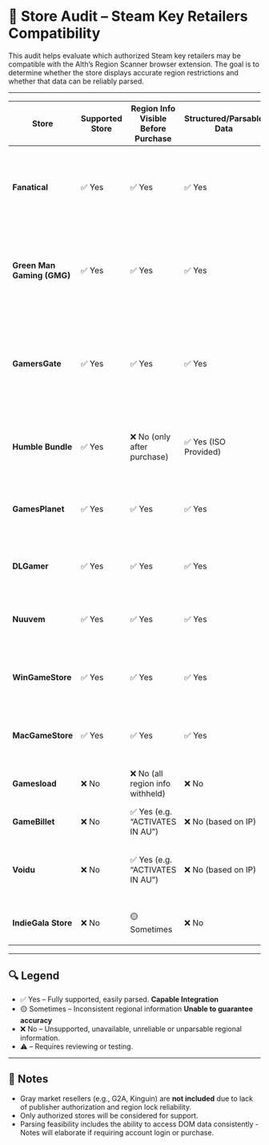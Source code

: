 # 🧾 Store Audit – Steam Key Retailers Compatibility

This audit helps evaluate which authorized Steam key retailers may be compatible with the Alth’s Region Scanner browser extension. The goal is to determine whether the store displays accurate region restrictions and whether that data can be reliably parsed.

---

| Store             | Supported Store | Region Info Visible Before Purchase | Structured/Parsable Data | Extraction Feasibility | Notes |
|-------------------|-----------------|------------------------------------|--------------------------|------------------------|-------|
| **Fanatical**              | ✅ Yes | ✅ Yes                               | ✅ Yes                    | ✅ Easy                 | Integrated. Region data parsed directly from dropdown `<select>` inside `.regional-restrictions-modal`. Each country option is tested dynamically to determine activation outcome. Extracted via DOM traversal and classified as allow/block by result. |
| **Green Man Gaming (GMG)** | ✅ Yes | ✅ Yes                               | ✅ Yes                    | ✅ Easy                 | Integrated. Region data extracted from `<li>` items inside `.region-names` (shown after expanding “View Regions” panel). Associated phrasing parsed from adjacent `.region-warning` elements. Logic interpreted using `interpretRegionList()`. |
| **GamersGate**             | ✅ Yes | ✅ Yes                               | ✅ Yes                    | ✅ Easy                 | Integrated. Region restriction data parsed from DOM text nodes adjacent to `.product-activation-info--regions-title`. Country names extracted from text content using `parseCountriesPreservingCommas()`. Interpretation handled via `interpretRegionList()` with local heading context. |
| **Humble Bundle**          | ✅ Yes | ❌ No (only after purchase)          | ✅ Yes (ISO Provided)     | ✅ Easy                 | Integrated. Region data available post-purchase via lightbox modal on gift link page. Country list extracted from `<li>` items under `#country-list`. ISO format already used. |
| **GamesPlanet**            | ✅ Yes | ✅ Yes                               | ✅ Yes                    | ✅ Easy                 | Integrated. Region info available pre-purchase. Extracted from DOM (`.prod-notice-body`). Format varies but parsed using `parseCountriesPreservingCommas()` and `interpretRegionList()`. |
| **DLGamer**                | ✅ Yes | ✅ Yes                               | ✅ Yes                    | ✅ Easy                 | Integrated. Region data in tooltip-style `data-content` HTML inside `.product-geolock`. Parsed with `DOMParser`. Countries extracted via `parseCountriesPreservingCommas()`. |
| **Nuuvem**                 | ✅ Yes | ✅ Yes                               | ✅ Yes                    | ✅ Easy                 | Integrated. Region info available via lightbox (auto-injected in DOM). `<li>` list parsed from modal container. Assumed whitelist. Uses `parseCountriesPreservingCommas()`. |
| **WinGameStore**           | ✅ Yes | ✅ Yes                               | ✅ Yes                    | ✅ Easy                 | Integrated. Region info parsed from `#geo-locks` or `#geo-blocks`. Country names processed via `parseCountriesPreservingCommas()`. Heading used to determine blacklist/whitelist context. |
| **MacGameStore**           | ✅ Yes | ✅ Yes                               | ✅ Yes                    | ✅ Easy                 | Integrated. Similar structure to WinGameStore. Region data parsed from `#geo-locks` or `#geo-blocks` and processed via `parseCountriesPreservingCommas()`. |
| **Gamesload**              | ❌ No  | ❌ No (all region info withheld)     | ❌ No                     | ❌ Deferred             | Withholds any regional information besides a simulated popup by IP advising if the game is unavailable in your region. |
| **GameBillet**             | ❌ No  | ✅ Yes (e.g. “ACTIVATES IN AU”)       | ❌ No (based on IP)       | ❌ Approximation Only   | Shows “Activates in XX” by IP. Region must be inferred. Can't guarantee correct results. |
| **Voidu**                  | ❌ No  | ✅ Yes (e.g. “ACTIVATES IN AU”)       | ❌ No (based on IP)       | ❌ Approximation Only   | Hidden modal in activation area checked. Does not contain region data despite region location. Shows “Activates in XX” by IP. Region must be inferred. Can't guarantee correct results. |
| **IndieGala Store**        | ❌ No  | 🟡 Sometimes                          | ❌ No                     | ❌ Deferred             | Inconsistent and unreliable region data display. Displays by IP in Regions. Region must be inferred. Inconsistent with popup warning. |

---

## 🔍 Legend
- ✅ Yes – Fully supported, easily parsed. **Capable Integration**
- 🟡 Sometimes – Inconsistent regional information **Unable to guarantee accuracy**
- ❌ No – Unsupported, unavailable, unreliable or unparsable regional information.
- ⚠️ – Requires reviewing or testing.

---

## 📌 Notes
- Gray market resellers (e.g., G2A, Kinguin) are **not included** due to lack of publisher authorization and region lock reliability.
- Only authorized stores will be considered for support.
- Parsing feasibility includes the ability to access DOM data consistently - Notes will elaborate if requiring account login or purchase.
